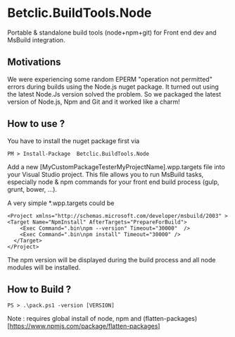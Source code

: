 # Betclic.BuildTools.Node
Portable & standalone build tools (node+npm+git) for Front end dev and MsBuild integration. 

Motivations
---------------
We were experiencing some random EPERM "operation not permitted" errors during builds using the Node.js nuget package. It turned out using the latest Node.Js version solved the problem. So we packaged the latest version of Node.js, Npm and Git and it worked like a charm!
 
How to use ?
--------------

You have to install the nuget package first via

`
PM > Install-Package  Betclic.BuildTools.Node
`

Add a new [MyCustomPackageTesterMyProjectName].wpp.targets file into your Visual Studio project. This file allows you to run MsBuild tasks, especially node & npm commands for your front end build process (gulp, grunt, bower, ...).

A very simple *.wpp.targets could be

```
<Project xmlns="http://schemas.microsoft.com/developer/msbuild/2003" >
<Target Name="NpmInstall" AfterTargets="PrepareForBuild">
    <Exec Command=".bin\npm --version" Timeout="30000"  />
    <Exec Command=".bin\npm install" Timeout="30000" />
  </Target>
</Project>
```

The npm version will be displayed during the build process and all node modules will be installed.


How to Build ?
--------------

`
PS > .\pack.ps1 -version [VERSION]
`

Note : requires global install of node, npm and (flatten-packages) [https://www.npmjs.com/package/flatten-packages]